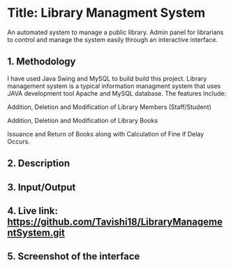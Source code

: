 # Title: Library Managment System
An automated system to manage a public library. Admin panel for librarians to control and manage the system easily through an interactive interface.

## 1. Methodology
I have used Java Swing and MySQL to build build this project. Library management system is a typical information managment system that uses JAVA development tool Apache
and MySQL database. The features  Include:

Addition, Deletion and Modification of Library Members (Staff/Student)  

Addition, Deletion and Modification of Library Books 

Issuance and Return of Books along with Calculation of Fine if Delay Occurs. 

## 2. Description


## 3. Input/Output

## 4. Live link: https://github.com/Tavishi18/LibraryManagementSystem.git


## 5. Screenshot of the interface

